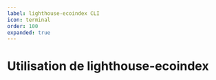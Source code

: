 ```yaml
---
label: lighthouse-ecoindex CLI
icon: terminal
order: 100
expanded: true
---
```


# Utilisation de lighthouse-ecoindex
